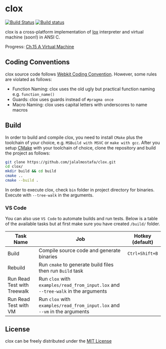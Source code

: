 # clox

[![Build Status](https://travis-ci.org/jalalmostafa/clox.svg?branch=master)](https://travis-ci.org/jalalmostafa/clox)
[![Build status](https://ci.appveyor.com/api/projects/status/xhuvod8r2je1juwd/branch/master?svg=true)](https://ci.appveyor.com/project/JalalMostafa/clox/branch/master)

clox is a cross-platform implementation of [lox](http://craftinginterpreters.com/the-lox-language.html) interpreter and virtual machine (soon!) in ANSI C.

Progress: [Ch.15 A Virtual Machine](http://craftinginterpreters.com/a-virtual-machine.html)

## Coding Conventions

clox source code follows [Webkit Coding Convention](https://webkit.org/code-style-guidelines/). However, some rules are violated as follows:

* Function Naming: clox uses the old ugly but practical function naming e.g. `function_name()`
* Guards: clox uses guards instead of `#pragma once`
* Macro Naming: clox uses capital letters with underscores to name macros

## Build

In order to build and compile clox, you need to install `CMake` plus the toolchain of your choice, e.g. `MSBuild with MSVC` or `make with gcc`. After you setup [CMake](https://cmake.org/install) with your toolchain of choice, clone the repository and build the project as follows:

```bash
git clone https://github.com/jalalmostafa/clox.git
cd clox/
mkdir build && cd build
cmake ..
cmake --build .
```

In order to execute clox, check `bin` folder in project directory for binaries. Execute with `--tree-walk` in the arguments.

### VS Code

You can also use `VS Code` to automate builds and run tests. Below is a table of the available tasks but at first make sure you have created `/build/` folder.

| Task Name                   | Job                                                                               | Hotkey (default) |
| --------------------------- | --------------------------------------------------------------------------------- |:----------------:|
| Build                       | Compile source code and generate binaries                                         | `Ctrl+Shift+B`   |
| Rebuild                     | Run `cmake` to generate build files then run `Build` task                         |                  |
| Run Read Test with Treewalk | Run `clox` with `examples/read_from_input.lox` and `--tree-walk` in the arguments |                  |
| Run Read Test with VM       | Run `clox` with `examples/read_from_input.lox` and `--vm` in the arguments        |                  |

## License

clox can be freely distributed under the [MIT License](https://github.com/jalalmostafa/clox/blob/master/LICENSE)
